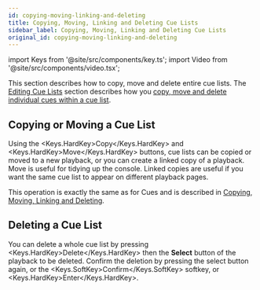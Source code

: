 ```yaml
---
id: copying-moving-linking-and-deleting
title: Copying, Moving, Linking and Deleting Cue Lists
sidebar_label: Copying, Moving, Linking and Deleting Cue Lists
original_id: copying-moving-linking-and-deleting
---
```


import Keys from '@site/src/components/key.ts';
import Video from '@site/src/components/video.tsx';

This section describes how to copy, move and delete entire cue lists. 
The [Editing Cue Lists](editing-cue-lists.md) section describes how you [copy, move and delete
individual cues within a cue list](editing-cue-lists.md#moving-copying-and-deleting-individual-cues).

Copying or Moving a Cue List
----------------------------

Using the <Keys.HardKey>Copy</Keys.HardKey> and <Keys.HardKey>Move</Keys.HardKey> buttons, cue lists can be copied or moved to a new playback, or you can create a
linked copy of a playback. Move is useful for tidying up the console. Linked copies are
useful if you want the same cue list to appear on different playback pages.

This operation is exactly the same as for Cues and is described in
[Copying, Moving, Linking and Deleting](../cues/copying-moving-linking-and-deleting.md).

Deleting a Cue List
-------------------

You can delete a whole cue list by pressing <Keys.HardKey>Delete</Keys.HardKey> then the <strong>Select</strong>
button of the playback to be deleted. Confirm the deletion by pressing
the select button again, or the <Keys.SoftKey>Confirm</Keys.SoftKey> softkey, or <Keys.HardKey>Enter</Keys.HardKey>.